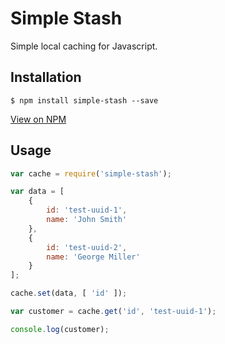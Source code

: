 # Simple Stash

Simple local caching for Javascript.

## Installation
```{r, engine='shell'}
$ npm install simple-stash --save
```

[View on NPM](https://www.npmjs.com/package/simple-stash)

## Usage
```javascript
var cache = require('simple-stash');

var data = [
    {
        id: 'test-uuid-1',
        name: 'John Smith'
    },
    {
        id: 'test-uuid-2',
        name: 'George Miller'
    }
];

cache.set(data, [ 'id' ]);

var customer = cache.get('id', 'test-uuid-1');

console.log(customer);
```
